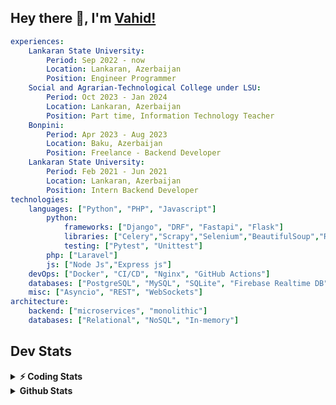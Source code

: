 
## Hey there 👋, I'm [Vahid!](https://github.com/vahidzhe/)

```yaml
experiences:
    Lankaran State University:
        Period: Sep 2022 - now
        Location: Lankaran, Azerbaijan
        Position: Engineer Programmer
    Social and Agrarian-Technological College under LSU:
        Period: Oct 2023 - Jan 2024
        Location: Lankaran, Azerbaijan
        Position: Part time, Information Technology Teacher
    Bonpini:
        Period: Apr 2023 - Aug 2023
        Location: Baku, Azerbaijan
        Position: Freelance - Backend Developer 
    Lankaran State University:
        Period: Feb 2021 - Jun 2021
        Location: Lankaran, Azerbaijan
        Position: Intern Backend Developer
technologies:
    languages: ["Python", "PHP", "Javascript"]
        python:
            frameworks: ["Django", "DRF", "Fastapi", "Flask"]
            libraries: ["Celery","Scrapy","Selenium","BeautifulSoup","Requests"]
            testing: ["Pytest", "Unittest"]
        php: ["Laravel"]
        js: ["Node Js","Express js"]
    devOps: ["Docker", "CI/CD", "Nginx", "GitHub Actions"]
    databases: ["PostgreSQL", "MySQL", "SQLite", "Firebase Realtime DB", "Redis", "RabbitMQ"]
    misc: ["Asyncio", "REST", "WebSockets"]
architecture: 
    backend: ["microservices", "monolithic"]
    databases: ["Relational", "NoSQL", "In-memory"]
```



## Dev Stats

<details>
  <summary><b>⚡ Coding Stats</b></summary>

<!--START_SECTION:waka-->
![Code Time](http://img.shields.io/badge/Code%20Time-186%20hrs%202%20mins-blue)

![Profile Views](http://img.shields.io/badge/Profile%20Views-0-blue)

**🐱 My GitHub Data** 

> 📦 ? Used in GitHub's Storage 
 > 
> 🏆 149 Contributions in the Year 2025
 > 
> 💼 Opted to Hire
 > 
> 📜 12 Public Repositories 
 > 
> 🔑 0 Private Repositories 
 > 
**I'm an Early 🐤** 

```text
🌞 Morning                1126 commits        ████░░░░░░░░░░░░░░░░░░░░░   14.51 % 
🌆 Daytime                4391 commits        ██████████████░░░░░░░░░░░   56.57 % 
🌃 Evening                1647 commits        █████░░░░░░░░░░░░░░░░░░░░   21.22 % 
🌙 Night                  598 commits         ██░░░░░░░░░░░░░░░░░░░░░░░   07.70 % 
```


📊 **This Week I Spent My Time On** 

```text
🕑︎ Time Zone: Asia/Baku

💬 Programming Languages: 
Python                   15 hrs 40 mins      █████████████████░░░░░░░░   66.33 % 
PHP                      6 hrs 7 mins        ██████░░░░░░░░░░░░░░░░░░░   25.91 % 
Makefile                 27 mins             ░░░░░░░░░░░░░░░░░░░░░░░░░   01.94 % 
SQL                      21 mins             ░░░░░░░░░░░░░░░░░░░░░░░░░   01.53 % 
Text                     18 mins             ░░░░░░░░░░░░░░░░░░░░░░░░░   01.32 % 

🐱‍💻 Projects: 
fromfolio-backend-v2     13 hrs 40 mins      ██████████████░░░░░░░░░░░   57.83 % 
lsu-library-backend      6 hrs 29 mins       ███████░░░░░░░░░░░░░░░░░░   27.45 % 
integrify                2 hrs 55 mins       ███░░░░░░░░░░░░░░░░░░░░░░   12.41 % 
taxi-1635-backend        15 mins             ░░░░░░░░░░░░░░░░░░░░░░░░░   01.07 % 
idmanstat-backend-master 14 mins             ░░░░░░░░░░░░░░░░░░░░░░░░░   00.99 % 
```

**I Mostly Code in Python** 

```text
Python                   23 repos            ██████████░░░░░░░░░░░░░░░   40.35 % 
JavaScript               11 repos            █████░░░░░░░░░░░░░░░░░░░░   19.30 % 
PHP                      8 repos             ████░░░░░░░░░░░░░░░░░░░░░   14.04 % 
CSS                      6 repos             ███░░░░░░░░░░░░░░░░░░░░░░   10.53 % 
HTML                     4 repos             ██░░░░░░░░░░░░░░░░░░░░░░░   07.02 % 
```




 Last Updated on 23/02/2025 00:41:54 UTC
<!--END_SECTION:waka-->
</details>


<details>
  <summary><b> Github Stats</b></summary>

  <br />
  <img height="180em" src="https://github-readme-stats.vercel.app/api?username=vahidzhe&show_icons=true&hide_border=true&&count_private=true&include_all_commits=true&theme=dark" />
  <img height="180em" src="https://github-readme-stats.vercel.app/api/top-langs/?username=vahidzhe&exclude_repo=django_recaptcha_v3,django_blog_v1,django_smartedu_course,css_layout1,task-managment,bonpini_backend_codeigniter&show_icons=true&hide_border=true&layout=compact&theme=dark&langs_count=6"/>
</details>







